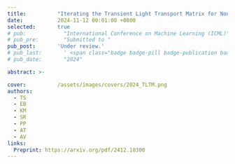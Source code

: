 ```yaml
---
title:          "Iterating the Transient Light Transport Matrix for Non-Line-of-Sight Imaging"
date:           2024-11-12 00:01:00 +0800
selected:       true
# pub:            "International Conference on Machine Learning (ICML)"
# pub_pre:        "Submitted to "
pub_post:       'Under review.'
# pub_last:       ' <span class="badge badge-pill badge-publication badge-success">Spotlight</span>'
# pub_date:       "2024"

abstract: >-

cover:          /assets/images/covers/2024_TLTM.png
authors:
  - TS
  - EB
  - KM
  - SR
  - PP
  - AT
  - AV
links:
  Preprint: https://arxiv.org/pdf/2412.10300
---
```


